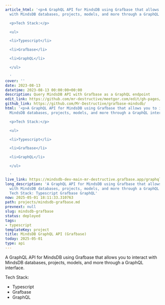 ```yaml
---
article_html: '<p>A GraphQL API for MindsDB using Grafbase that allows you to interact
  with MindsDB databases, projects, models, and more through a GraphQL interface.</p>

  <p>Tech Stack:</p>

  <ul>

  <li>Typescript</li>

  <li>Grafbase</li>

  <li>GraphQL</li>

  </ul>

  '
cover: ''
date: 2023-08-13
datetime: 2023-08-13 00:00:00+00:00
description: Query MindsDB API with Grafbase as a GraphQL endpoint
edit_link: https://github.com/mr-destructive/meetgor.com/edit/gh-pages/projects/mindsdb-grafbase.md
github_link: https://github.com/Mr-Destructive/grafbase-mindsdb/
html: '<p>A GraphQL API for MindsDB using Grafbase that allows you to interact with
  MindsDB databases, projects, models, and more through a GraphQL interface.</p>

  <p>Tech Stack:</p>

  <ul>

  <li>Typescript</li>

  <li>Grafbase</li>

  <li>GraphQL</li>

  </ul>

  '
live_link: https://mindsdb-dev-main-mr-destructive.grafbase.app/graphql
long_description: 'A GraphQL API for MindsDB using Grafbase that allows you to interact
  with MindsDB databases, projects, models, and more through a GraphQL interface.
  Tech Stack: Typescript Grafbase GraphQL'
now: 2025-05-01 18:11:33.310763
path: projects/mindsdb-grafbase.md
prevnext: null
slug: mindsdb-grafbase
status: deployed
tags:
- typescript
templateKey: project
title: MindsDB GraphQL API (Grafbase)
today: 2025-05-01
type: api
---
```


A GraphQL API for MindsDB using Grafbase that allows you to interact with MindsDB databases, projects, models, and more through a GraphQL interface.


Tech Stack:

- Typescript
- Grafbase
- GraphQL